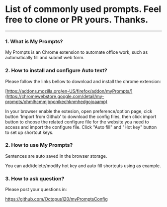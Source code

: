 List of commonly used prompts. Feel free to clone or PR yours. Thanks.<a name="TOP"></a>
===================

- - - - 
### 1. What is My Prompts? 

   My Prompts is an Chrome extension to automate office work, such as automatically fill and submit web form.
    
### 2. How to install and configure Auto text?

   Please follow the links bellow to download and install the chrome extension: 
   
   [https://addons.mozilla.org/en-US/firefox/addon/myPrompts/](https://chromewebstore.google.com/detail/my-prompts/ohmlhcmmjbponikechknmhedgojoaamp)
   
   In your browser enable the extesion, open preference/option page, cick button 'Import from Github' to download the config files, then click import button to choose the related configure file for the website you need to access and import the configure file. Click "Auto fill" and "Hot key" button to set up shortcut keys.

### 2. How to use My Prompts?   
   Sentences are auto saved in the browser storage. 
   
   You can add/delete/modify hot key and auto fill shortcuts using  as example.
   
### 3. How to ask question?
   Please post your questions in:
   
  [ https://github.com/Octopus120/myPromptsConfig ](https://github.com/Octopus120/myPromptsConfig)
   
      


